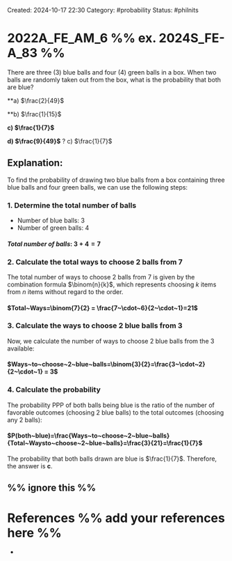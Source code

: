 Created: 2024-10-17 22:30
Category: #probability 
Status: #philnits


# 2022A_FE_AM_6 %% ex. 2024S_FE-A_83 %%

There are three (3) blue balls and four (4) green balls in a box. When two balls are randomly taken out from the box, what is the probability that both are blue?

**a) $\frac{2}{49}$

**b) $\frac{1}{15}$

**c) $\frac{1}{7}$**

**d) $\frac{9}{49}$**
? 
c) $\frac{1}{7}$
## **Explanation:**
To find the probability of drawing two blue balls from a box containing three blue balls and four green balls, we can use the following steps:

### **1. Determine the total number of balls**
- Number of blue balls: $3$
- Number of green balls: $4$
#### $Total~number~of~balls:~3+4=7$

### **2. Calculate the total ways to choose 2 balls from 7**
The total number of ways to choose 2 balls from 7 is given by the combination formula $\binom{n}{k}$, which represents choosing $k$ items from $n$ items without regard to the order.
#### $Total~Ways=\binom{7}{2} = \frac{7~\cdot~6}{2~\cdot~1}=21$

### **3. Calculate the ways to choose 2 blue balls from 3**
Now, we calculate the number of ways to choose 2 blue balls from the 3 available:
#### $Ways~to~choose~2~blue~balls=\binom{3}{2}=\frac{3~\cdot~2}{2~\cdot~1} = 3$

### **4. Calculate the probability**
The probability PPP of both balls being blue is the ratio of the number of favorable outcomes (choosing 2 blue balls) to the total outcomes (choosing any 2 balls):
#### $P(both~blue)=\frac{Ways~to~choose~2~blue~balls}{Total~Waysto~choose~2~blue~balls}=\frac{3}{21}=\frac{1}{7}$

The probability that both balls drawn are blue is $\frac{1}{7}$. Therefore, the answer is **c**.

 
%% ignore this %%
---









# References %% add your references here %%
- 